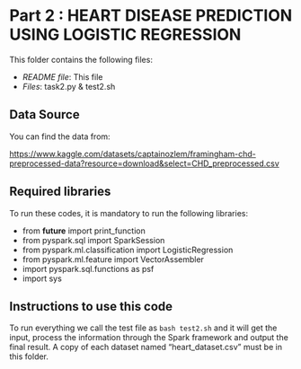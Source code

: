 # Part 2 : HEART DISEASE PREDICTION USING LOGISTIC REGRESSION

This folder contains the following files:
* *README file*: This file
* *Files*: task2.py & test2.sh

## Data Source
You can find the data from:
 
https://www.kaggle.com/datasets/captainozlem/framingham-chd-preprocessed-data?resource=download&select=CHD_preprocessed.csv

## Required libraries
To run these codes, it is mandatory to run the following libraries:
* from __future__ import print_function
* from pyspark.sql import SparkSession
* from pyspark.ml.classification import LogisticRegression
* from pyspark.ml.feature import VectorAssembler
* import pyspark.sql.functions as psf
* import sys

## Instructions to use this code
To run everything we call the test file as `bash test2.sh` and it will get the input, process the information through the Spark framework and output the final result. A copy of each dataset named “heart_dataset.csv” must be in this folder.